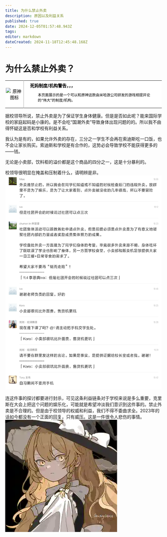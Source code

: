 ```yaml
---
title: 为什么禁止外卖
description: 原因以及利益关系
published: true
date: 2024-12-05T01:57:48.943Z
tags: 
editor: markdown
dateCreated: 2024-11-18T12:45:48.168Z
---
```


# 为什么禁止外卖？
<table class="custom-table" style="background-color: #FFFFFF; color: #000000;">
  <tr>
    <td style="width: 55px; padding: 2px; text-align: center; border-right:1px solid #AAA;">
      <img src="https://photo.vteamer.cc/i/2024/11/18/ia544o.png" alt="原神图标" />
    </td>
    <td style="padding: 5px 20px;">
      <b>死妈制度/机构警告，，，</b>
    <div style="font-size: smaller; margin: 2px 0px 2px 25px;">
        <p>本页面展示的是一个可以和原神这款由米哈游公司研发的游戏相提并论的“伟大”的制度/机构。</p>
     </div>
    </td>
  </tr>
</table>
据校领导所说，禁止外卖是为了保证学生身体健康。但是是否如此呢？能来国际学校的家庭起码是小康的。是不会吃“国潮外卖”导致身体出现问题的的。所以我不由得怀疑这是否和学校有利益关系。

我认为是有的，如果允许外卖的存在，三分之一学生不会再在索迪斯吃一口饭，也不会让家长购买。索迪斯和学校是有合作的，这势必会导致学校不能获得更多的——钱。

无论是小卖部，饮料柜的溢价都是这个商品的四分之一，这是十分暴利的。

校领导很明显在掩盖和压制着什么，请明辨是非。![screenshot_20241118_202524_com.tencent.mm_edit_298548294034859.jpg](/screenshot_20241118_202524_com.tencent.mm_edit_298548294034859.jpg)

连这件事的探讨都要进行封杀，可见这条利益链条对于学校来说是多么重要，克里斯在大会上把这个问题的娱乐化，可能就是希望冲淡我们意识到这件事的。禁止外卖是不合理的。但是由于校领导的权威和利益，我们不得不委曲求全。2023年的话如今都没有一个正面的回复，只有威压。这是一件很令人悲伤的事情。
![wulisha.png](/wulisha.png)